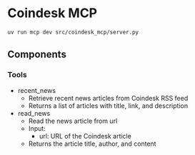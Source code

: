 # Coindesk MCP

```sh
uv run mcp dev src/coindesk_mcp/server.py
```

## Components

### Tools

- recent_news
  - Retrieve recent news articles from Coindesk RSS feed
  - Returns a list of articles with title, link, and description
- read_news
  - Read the news article from url
  - Input:
    - url: URL of the Coindesk article
  - Returns the article title, author, and content
